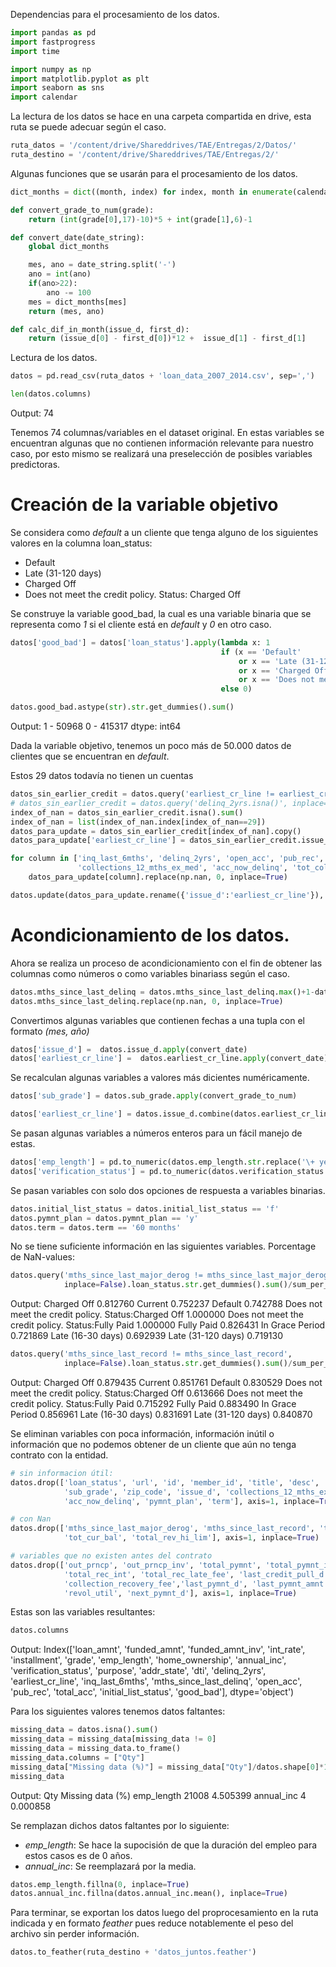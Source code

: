 Dependencias para el procesamiento de los datos.
```python
import pandas as pd
import fastprogress
import time

import numpy as np
import matplotlib.pyplot as plt
import seaborn as sns
import calendar
```

La lectura de los datos se hace en una carpeta compartida en drive, esta ruta se puede adecuar según el caso.

```python
ruta_datos = '/content/drive/Shareddrives/TAE/Entregas/2/Datos/'
ruta_destino = '/content/drive/Shareddrives/TAE/Entregas/2/'
```

Algunas funciones que se usarán para el procesamiento de los datos.

```python
dict_months = dict((month, index) for index, month in enumerate(calendar.month_abbr) if month)

def convert_grade_to_num(grade):
    return (int(grade[0],17)-10)*5 + int(grade[1],6)-1

def convert_date(date_string):
    global dict_months

    mes, ano = date_string.split('-')
    ano = int(ano)
    if(ano>22):
        ano -= 100
    mes = dict_months[mes]
    return (mes, ano)

def calc_dif_in_month(issue_d, first_d):
    return (issue_d[0] - first_d[0])*12 +  issue_d[1] - first_d[1]
```

Lectura de los datos.
```python
datos = pd.read_csv(ruta_datos + 'loan_data_2007_2014.csv', sep=',')
```


```python
len(datos.columns)
```
Output: 74

Tenemos 74 columnas/variables en el dataset original.
En estas variables se encuentran algunas que no contienen información relevante para nuestro caso, por esto mismo se realizará una preselección de posibles variables predictoras.

# Creación de la variable objetivo

Se considera como *default* a un cliente que tenga alguno de los siguientes valores en la columna loan_status:
- Default
- Late (31-120 days)
- Charged Off
- Does not meet the credit policy. Status: Charged Off

Se construye la variable good_bad, la cual es una variable binaria que se representa como *1* si el cliente está en *default* y *0* en otro caso.

```python
datos['good_bad'] = datos['loan_status'].apply(lambda x: 1
                                               if (x == 'Default' 
                                                   or x == 'Late (31-120 days)' 
                                                   or x == 'Charged Off' 
                                                   or x == 'Does not meet the credit policy. Status:Charged Off')
                                               else 0)
```


```python
datos.good_bad.astype(str).str.get_dummies().sum()
```
Output:
1 - 50968
0 - 415317
dtype: int64

Dada la variable objetivo, tenemos un poco más de 50.000 datos de clientes que se encuentran en *default*.

Estos 29 datos todavía no tienen un cuentas 
```python
datos_sin_earlier_credit = datos.query('earliest_cr_line != earliest_cr_line ', inplace=False)
# datos_sin_earlier_credit = datos.query('delinq_2yrs.isna()', inplace=False)
index_of_nan = datos_sin_earlier_credit.isna().sum()
index_of_nan = list(index_of_nan.index[index_of_nan==29])
datos_para_update = datos_sin_earlier_credit[index_of_nan].copy()
datos_para_update['earliest_cr_line'] = datos_sin_earlier_credit.issue_d

for column in ['inq_last_6mths', 'delinq_2yrs', 'open_acc', 'pub_rec', 'total_acc', 
               'collections_12_mths_ex_med', 'acc_now_delinq', 'tot_coll_amt']:
    datos_para_update[column].replace(np.nan, 0, inplace=True)

datos.update(datos_para_update.rename({'issue_d':'earliest_cr_line'}), overwrite=True)
```

# Acondicionamiento de los datos.

Ahora se realiza un proceso de acondicionamiento con el fin de obtener las columnas como números o como variables binariass según el caso.

```python
datos.mths_since_last_delinq = datos.mths_since_last_delinq.max()+1-datos.mths_since_last_delinq
datos.mths_since_last_delinq.replace(np.nan, 0, inplace=True)
```
Convertimos algunas variables que contienen fechas a una tupla con el formato *(mes, año)*
```python
datos['issue_d'] =  datos.issue_d.apply(convert_date)
datos['earliest_cr_line'] =  datos.earliest_cr_line.apply(convert_date)
```

Se recalculan algunas variables a valores más dicientes numéricamente.
```python
datos['sub_grade'] = datos.sub_grade.apply(convert_grade_to_num)

datos['earliest_cr_line'] = datos.issue_d.combine(datos.earliest_cr_line, calc_dif_in_month)
```
Se pasan algunas variables a números enteros para un fácil manejo de estas.
```python
datos['emp_length'] = pd.to_numeric(datos.emp_length.str.replace('\+ years', '').str.replace('< 1 year', '0').str.replace('years', '').str.replace('year', ''))
datos['verification_status'] = pd.to_numeric(datos.verification_status.str.replace('Source Verified', '2').str.replace('Not Verified', '0').str.replace('Verified', '1'))
```

Se pasan variables con solo dos opciones de respuesta a variables binarias.
```python
datos.initial_list_status = datos.initial_list_status == 'f'
datos.pymnt_plan = datos.pymnt_plan == 'y'
datos.term = datos.term == '60 months'
```


No se tiene suficiente información en las siguientes variables.
Porcentage de NaN-values:
```python
datos.query('mths_since_last_major_derog != mths_since_last_major_derog', 
            inplace=False).loan_status.str.get_dummies().sum()/sum_per_status
```
Output:
Charged Off                                            0.812760
Current                                                0.752237
Default                                                0.742788
Does not meet the credit policy. Status:Charged Off    1.000000
Does not meet the credit policy. Status:Fully Paid     1.000000
Fully Paid                                             0.826431
In Grace Period                                        0.721869
Late (16-30 days)                                      0.692939
Late (31-120 days)                                     0.719130

```python
datos.query('mths_since_last_record != mths_since_last_record', 
            inplace=False).loan_status.str.get_dummies().sum()/sum_per_status
```
Output:
Charged Off                                            0.879435
Current                                                0.851761
Default                                                0.830529
Does not meet the credit policy. Status:Charged Off    0.613666
Does not meet the credit policy. Status:Fully Paid     0.715292
Fully Paid                                             0.883490
In Grace Period                                        0.856961
Late (16-30 days)                                      0.831691
Late (31-120 days)                                     0.840870


Se eliminan variables con poca información, información inútil o información que no podemos obtener de un cliente que aún no tenga contrato con la entidad.
```python
# sin informacion útil:
datos.drop(['loan_status', 'url', 'id', 'member_id', 'title', 'desc', 'emp_title', 
            'sub_grade', 'zip_code', 'issue_d', 'collections_12_mths_ex_med', 
            'acc_now_delinq', 'pymnt_plan', 'term'], axis=1, inplace=True)

# con Nan
datos.drop(['mths_since_last_major_derog', 'mths_since_last_record', 'tot_coll_amt',
            'tot_cur_bal', 'total_rev_hi_lim'], axis=1, inplace=True)

# variables que no existen antes del contrato
datos.drop(['out_prncp', 'out_prncp_inv', 'total_pymnt', 'total_pymnt_inv', 'total_rec_prncp',
            'total_rec_int', 'total_rec_late_fee', 'last_credit_pull_d', 'recoveries',
            'collection_recovery_fee','last_pymnt_d', 'last_pymnt_amnt', 'revol_bal',
            'revol_util', 'next_pymnt_d'], axis=1, inplace=True)
```

Estas son las variables resultantes:
```python
datos.columns
```
Output:
Index(['loan_amnt', 'funded_amnt', 'funded_amnt_inv', 'int_rate',
       'installment', 'grade', 'emp_length', 'home_ownership', 'annual_inc',
       'verification_status', 'purpose', 'addr_state', 'dti', 'delinq_2yrs',
       'earliest_cr_line', 'inq_last_6mths', 'mths_since_last_delinq',
       'open_acc', 'pub_rec', 'total_acc', 'initial_list_status', 'good_bad'],
      dtype='object')


Para los siguientes valores tenemos datos faltantes:
```python
missing_data = datos.isna().sum()
missing_data = missing_data[missing_data != 0]
missing_data = missing_data.to_frame()
missing_data.columns = ["Qty"]
missing_data["Missing data (%)"] = missing_data["Qty"]/datos.shape[0]*100
missing_data
```
Output:
	Qty	Missing data (%)
emp_length	21008	4.505399
annual_inc	4	0.000858


Se remplazan dichos datos faltantes por lo siguiente:

- *emp_length*: Se hace la supocisión de que la duración del empleo para estos casos es de 0 años.
- *annual_inc*: Se reemplazará por la media.


```python
datos.emp_length.fillna(0, inplace=True)
datos.annual_inc.fillna(datos.annual_inc.mean(), inplace=True)
```

Para terminar, se exportan los datos luego del proprocesamiento en la ruta indicada y en formato *feather* pues reduce notablemente el peso del archivo sin perder información.
```python
datos.to_feather(ruta_destino + 'datos_juntos.feather')
```
